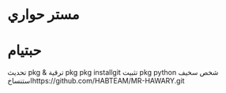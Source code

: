 # مستر حواري
# حبتيام
تحديث pkg & ترقية pkg
pkg installgit
تثبيت pkg python
شخص سخيف استنساخhttps://github.com/HABTEAM/MR-HAWARY.git
